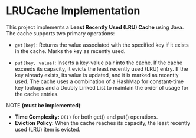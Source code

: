 # LRUCache Implementation

This project implements a **Least Recently Used (LRU) Cache** using Java. The cache supports two primary operations:

* `get(key)`: Returns the value associated with the specified key if it exists in the cache. Marks the key as recently used.

* `put(key, value)`: Inserts a key-value pair into the cache. If the cache exceeds its capacity, it evicts the least recently used (LRU) entry. If the key already exists, its value is updated, and it is marked as recently used.
The cache uses a combination of a HashMap for constant-time key lookups and a Doubly Linked List to maintain the order of usage for the cache entries.

NOTE **(must be implemented)**: 
* **Time Complexity:** `O(1)` for both get() and put() operations.
* **Eviction Policy:** When the cache reaches its capacity, the least recently used (LRU) item is evicted.

